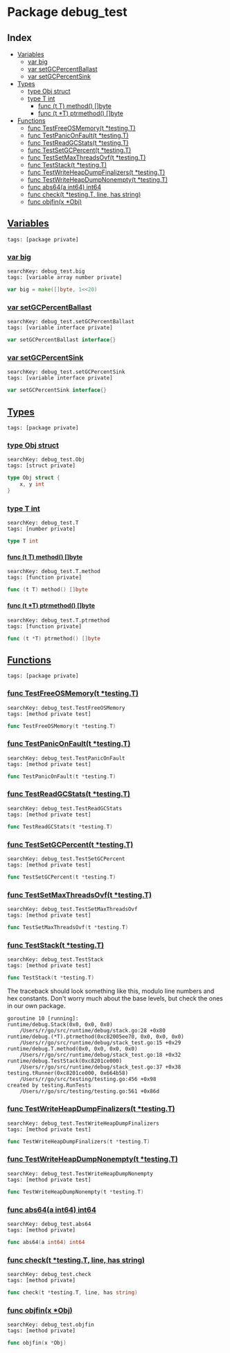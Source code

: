 # Package debug_test

## Index

* [Variables](#var)
    * [var big](#big)
    * [var setGCPercentBallast](#setGCPercentBallast)
    * [var setGCPercentSink](#setGCPercentSink)
* [Types](#type)
    * [type Obj struct](#Obj)
    * [type T int](#T)
        * [func (t T) method() []byte](#T.method)
        * [func (t *T) ptrmethod() []byte](#T.ptrmethod)
* [Functions](#func)
    * [func TestFreeOSMemory(t *testing.T)](#TestFreeOSMemory)
    * [func TestPanicOnFault(t *testing.T)](#TestPanicOnFault)
    * [func TestReadGCStats(t *testing.T)](#TestReadGCStats)
    * [func TestSetGCPercent(t *testing.T)](#TestSetGCPercent)
    * [func TestSetMaxThreadsOvf(t *testing.T)](#TestSetMaxThreadsOvf)
    * [func TestStack(t *testing.T)](#TestStack)
    * [func TestWriteHeapDumpFinalizers(t *testing.T)](#TestWriteHeapDumpFinalizers)
    * [func TestWriteHeapDumpNonempty(t *testing.T)](#TestWriteHeapDumpNonempty)
    * [func abs64(a int64) int64](#abs64)
    * [func check(t *testing.T, line, has string)](#check)
    * [func objfin(x *Obj)](#objfin)


## <a id="var" href="#var">Variables</a>

```
tags: [package private]
```

### <a id="big" href="#big">var big</a>

```
searchKey: debug_test.big
tags: [variable array number private]
```

```Go
var big = make([]byte, 1<<20)
```

### <a id="setGCPercentBallast" href="#setGCPercentBallast">var setGCPercentBallast</a>

```
searchKey: debug_test.setGCPercentBallast
tags: [variable interface private]
```

```Go
var setGCPercentBallast interface{}
```

### <a id="setGCPercentSink" href="#setGCPercentSink">var setGCPercentSink</a>

```
searchKey: debug_test.setGCPercentSink
tags: [variable interface private]
```

```Go
var setGCPercentSink interface{}
```

## <a id="type" href="#type">Types</a>

```
tags: [package private]
```

### <a id="Obj" href="#Obj">type Obj struct</a>

```
searchKey: debug_test.Obj
tags: [struct private]
```

```Go
type Obj struct {
	x, y int
}
```

### <a id="T" href="#T">type T int</a>

```
searchKey: debug_test.T
tags: [number private]
```

```Go
type T int
```

#### <a id="T.method" href="#T.method">func (t T) method() []byte</a>

```
searchKey: debug_test.T.method
tags: [function private]
```

```Go
func (t T) method() []byte
```

#### <a id="T.ptrmethod" href="#T.ptrmethod">func (t *T) ptrmethod() []byte</a>

```
searchKey: debug_test.T.ptrmethod
tags: [function private]
```

```Go
func (t *T) ptrmethod() []byte
```

## <a id="func" href="#func">Functions</a>

```
tags: [package private]
```

### <a id="TestFreeOSMemory" href="#TestFreeOSMemory">func TestFreeOSMemory(t *testing.T)</a>

```
searchKey: debug_test.TestFreeOSMemory
tags: [method private test]
```

```Go
func TestFreeOSMemory(t *testing.T)
```

### <a id="TestPanicOnFault" href="#TestPanicOnFault">func TestPanicOnFault(t *testing.T)</a>

```
searchKey: debug_test.TestPanicOnFault
tags: [method private test]
```

```Go
func TestPanicOnFault(t *testing.T)
```

### <a id="TestReadGCStats" href="#TestReadGCStats">func TestReadGCStats(t *testing.T)</a>

```
searchKey: debug_test.TestReadGCStats
tags: [method private test]
```

```Go
func TestReadGCStats(t *testing.T)
```

### <a id="TestSetGCPercent" href="#TestSetGCPercent">func TestSetGCPercent(t *testing.T)</a>

```
searchKey: debug_test.TestSetGCPercent
tags: [method private test]
```

```Go
func TestSetGCPercent(t *testing.T)
```

### <a id="TestSetMaxThreadsOvf" href="#TestSetMaxThreadsOvf">func TestSetMaxThreadsOvf(t *testing.T)</a>

```
searchKey: debug_test.TestSetMaxThreadsOvf
tags: [method private test]
```

```Go
func TestSetMaxThreadsOvf(t *testing.T)
```

### <a id="TestStack" href="#TestStack">func TestStack(t *testing.T)</a>

```
searchKey: debug_test.TestStack
tags: [method private test]
```

```Go
func TestStack(t *testing.T)
```

The traceback should look something like this, modulo line numbers and hex constants. Don't worry much about the base levels, but check the ones in our own package. 

```
goroutine 10 [running]:
runtime/debug.Stack(0x0, 0x0, 0x0)
	/Users/r/go/src/runtime/debug/stack.go:28 +0x80
runtime/debug.(*T).ptrmethod(0xc82005ee70, 0x0, 0x0, 0x0)
	/Users/r/go/src/runtime/debug/stack_test.go:15 +0x29
runtime/debug.T.method(0x0, 0x0, 0x0, 0x0)
	/Users/r/go/src/runtime/debug/stack_test.go:18 +0x32
runtime/debug.TestStack(0xc8201ce000)
	/Users/r/go/src/runtime/debug/stack_test.go:37 +0x38
testing.tRunner(0xc8201ce000, 0x664b58)
	/Users/r/go/src/testing/testing.go:456 +0x98
created by testing.RunTests
	/Users/r/go/src/testing/testing.go:561 +0x86d

```
### <a id="TestWriteHeapDumpFinalizers" href="#TestWriteHeapDumpFinalizers">func TestWriteHeapDumpFinalizers(t *testing.T)</a>

```
searchKey: debug_test.TestWriteHeapDumpFinalizers
tags: [method private test]
```

```Go
func TestWriteHeapDumpFinalizers(t *testing.T)
```

### <a id="TestWriteHeapDumpNonempty" href="#TestWriteHeapDumpNonempty">func TestWriteHeapDumpNonempty(t *testing.T)</a>

```
searchKey: debug_test.TestWriteHeapDumpNonempty
tags: [method private test]
```

```Go
func TestWriteHeapDumpNonempty(t *testing.T)
```

### <a id="abs64" href="#abs64">func abs64(a int64) int64</a>

```
searchKey: debug_test.abs64
tags: [method private]
```

```Go
func abs64(a int64) int64
```

### <a id="check" href="#check">func check(t *testing.T, line, has string)</a>

```
searchKey: debug_test.check
tags: [method private]
```

```Go
func check(t *testing.T, line, has string)
```

### <a id="objfin" href="#objfin">func objfin(x *Obj)</a>

```
searchKey: debug_test.objfin
tags: [method private]
```

```Go
func objfin(x *Obj)
```

